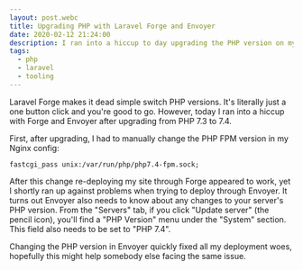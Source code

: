 ```yaml
---
layout: post.webc
title: Upgrading PHP with Laravel Forge and Envoyer
date: 2020-02-12 21:24:00
description: I ran into a hiccup to day upgrading the PHP version on my Laravel Forge server today.
tags:
  - php
  - laravel
  - tooling
---
```


Laravel Forge makes it dead simple switch PHP versions. It's literally just a one button click and you're good to go. However, today I ran into a hiccup with Forge and Envoyer after upgrading from PHP 7.3 to 7.4.

First, after upgrading, I had to manually change the PHP FPM version in my Nginx config:

```nginx
fastcgi_pass unix:/var/run/php/php7.4-fpm.sock;
```

After this change re-deploying my site through Forge appeared to work, yet I shortly ran up against problems when trying to deploy through Envoyer. It turns out Envoyer also needs to know about any changes to your server's PHP version. From the "Servers" tab, if you click "Update server" (the pencil icon), you'll find a "PHP Version" menu under the "System" section. This field also needs to be set to "PHP 7.4".

Changing the PHP version in Envoyer quickly fixed all my deployment woes, hopefully this might help somebody else facing the same issue.
